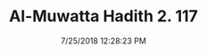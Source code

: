 ---
title        : "Al-Muwatta Hadith 2. 117"
date         : 7/25/2018 12:28:23 PM
draft        : false
type         : "hadith"
layout       : "hadith"
BookCode     : "AMH"
VolumeNumber : "2"
HadithNumber : "117"
categories  :  ["Purity - The Tooth-Stick (Siwak)"]
---